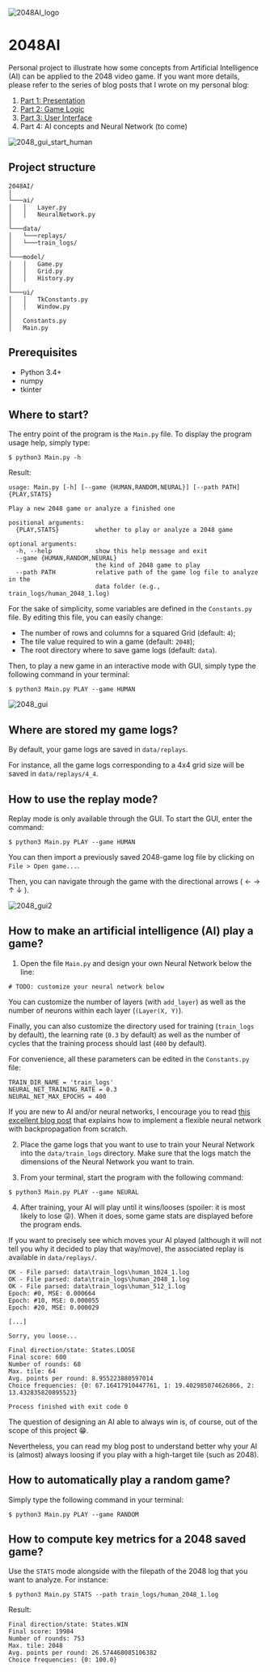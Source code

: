 ![2048AI_logo](/assets/2048_ai_logo_small.png?raw=true "2048 AI logo")

# 2048AI

Personal project to illustrate how some concepts from Artificial Intelligence (AI) can be applied to the 2048 video game.
If you want more details, please refer to the series of blog posts that I wrote on my personal blog:
1. [Part 1: Presentation](https://antoineauger.fr/blog/2020/03/07/programming-an-ai-based-2048-game-part-1-presentation/)
2. [Part 2: Game Logic](https://antoineauger.fr/blog/2020/10/04/programming-an-ai-based-2048-game-part-2-game-logic/)
3. [Part 3: User Interface](https://antoineauger.fr/blog/2021/02/13/programming-an-ai-based-2048-game-part-3-user-interface/)
4. Part 4: AI concepts and Neural Network (to come)

![2048_gui_start_human](/assets/start_human_fast.gif?raw=true "Example of the start of a 2048 game played by human")

## Project structure

```
2048AI/
│
└───ai/
│   │   Layer.py
│   │   NeuralNetwork.py
│
└───data/
│   └───replays/
│   └───train_logs/
│
└───model/
│   │   Game.py
│   │   Grid.py
│   │   History.py
│
└───ui/
│   │   TkConstants.py
│   │   Window.py
│
│   Constants.py
│   Main.py
```

## Prerequisites

* Python 3.4+
* numpy
* tkinter

## Where to start?

The  entry point of the program is the `Main.py` file. To display the program usage help, simply type:
```
$ python3 Main.py -h
```
Result:
```
usage: Main.py [-h] [--game {HUMAN,RANDOM,NEURAL}] [--path PATH] {PLAY,STATS}

Play a new 2048 game or analyze a finished one

positional arguments:
  {PLAY,STATS}          whether to play or analyze a 2048 game

optional arguments:
  -h, --help            show this help message and exit
  --game {HUMAN,RANDOM,NEURAL}
                        the kind of 2048 game to play
  --path PATH           relative path of the game log file to analyze in the
                        data folder (e.g., train_logs/human_2048_1.log)
```

For the sake of simplicity, some variables are defined in the `Constants.py` file.
By editing this file, you can easily change:
* The number of rows and columns for a squared Grid (default: `4`);
* The tile value required to win a game (default: `2048`);
* The root directory where to save game logs (default: `data`).

Then, to play a new game in an interactive mode with GUI, simply type the following command in your terminal:
```
$ python3 Main.py PLAY --game HUMAN
```

![2048_gui](/assets/gui_play_mode.png?raw=true "2048 GUI play mode")

## Where are stored my game logs?

By default, your game logs are saved in `data/replays`.

For instance, all the game logs corresponding to a 4x4 grid size will be saved in `data/replays/4_4`.

## How to use the replay mode?

Replay mode is only available through the GUI. To start the GUI, enter the command:
```
$ python3 Main.py PLAY --game HUMAN
```
You can then import a previously saved 2048-game log file by clicking on `File > Open game...`.

Then, you can navigate through the game with the directional arrows ( &larr; &rarr; &uarr; &darr; ).

![2048_gui2](/assets/gui_replay_mode.png?raw=true "2048 GUI replay mode")

## How to make an artificial intelligence (AI) play a game?

1. Open the file `Main.py` and design your own Neural Network below the line:
```
# TODO: customize your neural network below
```
You can customize the number of layers (with `add_layer`) as well as the number of neurons 
within each layer (`(Layer(X, Y)`).

Finally, you can also customize the directory used for training (`train_logs` by default), the learning rate (`0.3` by default) as well as the number of 
cycles that the training process should last (`400` by default).

For convenience, all these parameters can be edited in the `Constants.py` file:
```
TRAIN_DIR_NAME = 'train_logs'
NEURAL_NET_TRAINING_RATE = 0.3
NEURAL_NET_MAX_EPOCHS = 400
```
If you are new to AI and/or neural networks, I encourage you to read [this excellent blog post](https://blog.zhaytam.com/2018/08/15/implement-neural-network-backpropagation/) that explains how to 
implement a flexible neural network with backpropagation from scratch.

2. Place the game logs that you want to use to train your Neural Network into the `data/train_logs` directory. 
   Make sure that the logs match the dimensions of the Neural Network you want to train.


3. From your terminal, start the program with the following command:
```
$ python3 Main.py PLAY --game NEURAL
```

4. After training, your AI will play until it wins/looses (spoiler: it is most likely to 
   lose :stuck_out_tongue_winking_eye:).
   When it does, some game stats are displayed before the program ends. 
   
If you want to precisely see which moves your AI played (although it will not tell you why it decided 
to play that way/move), the associated replay is available in `data/replays/`.

```
OK - File parsed: data\train_logs\human_1024_1.log
OK - File parsed: data\train_logs\human_2048_1.log
OK - File parsed: data\train_logs\human_512_1.log
Epoch: #0, MSE: 0.000664
Epoch: #10, MSE: 0.000055
Epoch: #20, MSE: 0.000029

[...]

Sorry, you loose...

Final direction/state: States.LOOSE
Final score: 600
Number of rounds: 68
Max. tile: 64
Avg. points per round: 8.955223880597014
Choice frequencies: {0: 67.16417910447761, 1: 19.402985074626866, 2: 13.432835820895523}

Process finished with exit code 0
```

The question of designing an AI able to always win is, of course, out of the 
scope of this project :grin:. 

Nevertheless, you can read my blog post to understand better why your
AI is (almost) always loosing if you play with a high-target tile (such as 2048).

## How to automatically play a random game?

Simply type the following command in your terminal:
```
$ python3 Main.py PLAY --game RANDOM
```

## How to compute key metrics for a 2048 saved game?

Use the `STATS` mode alongside with the filepath of the 2048 log that you want to analyze. For instance:
```
$ python3 Main.py STATS --path train_logs/human_2048_1.log
```
Result:
```
Final direction/state: States.WIN
Final score: 19984
Number of rounds: 753
Max. tile: 2048
Avg. points per round: 26.574468085106382
Choice frequencies: {0: 100.0}
```